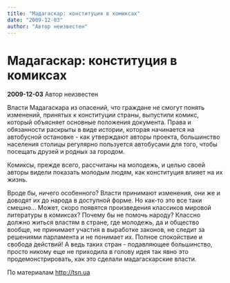 ```yaml
---
title: "Мадагаскар: конституция в комиксах"
date: "2009-12-03"
author: "Автор неизвестен"
---
```


# Мадагаскар: конституция в комиксах

**2009-12-03** Автор неизвестен

Власти Мадагаскара из опасений, что граждане не смогут понять изменений, принятых к конституции страны, выпустили комикс, который объясняет основные положения документа. Права и обязанности раскрыты в виде истории, которая начинается на автобусной остановке - как утверждают авторы проекта, большинство населения столицы регулярно пользуется автобусами для того, чтобы посещать друзей и родных за городом.

Комиксы, прежде всего, рассчитаны на молодежь, и целью своей авторы видели показать молодым людям, как конституция влияет на их жизнь.

Вроде бы, ничего особенного? Власти принимают изменения, они же и доводят их до народа в доступной форме. Но как-то это все таки смешно... Может, скоро появятся произведения классиков мировой литературы в комиксах? Почему бы не помочь народу? Классно должно житься властям в стране, где молодежь, да и общество вообще, не принимает участия в выработке законов, не следит за решениями парламента и не понимает их. Полное спокойствие и свобода действий! А ведь таких стран - подавляющее большинство, просто никому еще не приходила в голову идея так явно это продемонстрировать, как это сделали мадагаскарские власти.

По материалам http://tsn.ua